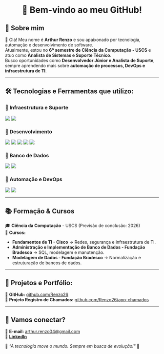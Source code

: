 <h1 align="center">👋 Bem-vindo ao meu GitHub!</h1>

## 🎯 Sobre mim
🚀 Olá! Meu nome é **Arthur Renzo** e sou apaixonado por tecnologia, automação e desenvolvimento de software.  
Atualmente, estou no **6º semestre de Ciência da Computação - USCS** e atuo como **Analista de Sistemas e Suporte Técnico**.  
Busco oportunidades como **Desenvolvedor Júnior e Analista de Suporte**, sempre aprendendo mais sobre **automação de processos, DevOps e infraestrutura de TI**.

---

## 🛠️ Tecnologias e Ferramentas que utilizo:

### 🔹 **Infraestrutura e Suporte**
<img src="https://img.shields.io/badge/Windows-0078D6?style=for-the-badge&logo=windows&logoColor=white"/> <img src="https://img.shields.io/badge/ITIL-000000?style=for-the-badge&logo=itil&logoColor=white"/>

### 🔹 **Desenvolvimento**
<img src="https://img.shields.io/badge/Python-3776AB?style=for-the-badge&logo=python&logoColor=white"/> <img src="https://img.shields.io/badge/JavaScript-F7DF1E?style=for-the-badge&logo=javascript&logoColor=black"/> <img src="https://img.shields.io/badge/Flask-000000?style=for-the-badge&logo=flask&logoColor=white"/> <img src="https://img.shields.io/badge/React-61DAFB?style=for-the-badge&logo=react&logoColor=black"/> <img src="https://img.shields.io/badge/Electron-47848F?style=for-the-badge&logo=electron&logoColor=white"/>

### 🔹 **Banco de Dados**
<img src="https://img.shields.io/badge/MySQL-4479A1?style=for-the-badge&logo=mysql&logoColor=white"/> <img src="https://img.shields.io/badge/PostgreSQL-336791?style=for-the-badge&logo=postgresql&logoColor=white"/> 

### 🔹 **Automação e DevOps**
<img src="https://img.shields.io/badge/N8N-0D8ABC?style=for-the-badge&logo=n8n&logoColor=white"/> <img src="https://img.shields.io/badge/Docker-2496ED?style=for-the-badge&logo=docker&logoColor=white"/>

---

## 📚 Formação & Cursos
🎓 **Ciência da Computação** - USCS (Previsão de conclusão: 2026)  
📌 **Cursos:**  
- **Fundamentos de TI - Cisco** → Redes, segurança e infraestrutura de TI.  
- **Administração e Implementação de Banco de Dados - Fundação Bradesco** → SQL, modelagem e manutenção.  
- **Modelagem de Dados - Fundação Bradesco** → Normalização e estruturação de bancos de dados.  

---

## 📌 Projetos e Portfólio:
🔗 **GitHub:** [github.com/Renzo26](https://github.com/Renzo26)  
🔗 **Projeto Registro de Chamados:** [github.com/Renzo26/app-chamados](https://github.com/Renzo26/app-chamados)  

---

## 📩 Vamos conectar?
📧 **E-mail:** [arthur.renzo04@gmail.com](mailto:arthur.renzo04@gmail.com)  
🔗 **[LinkedIn](https://www.linkedin.com/in/arthur-renzo-90571326a/)**  

📌 *"A tecnologia move o mundo. Sempre em busca de evolução!"* 🚀
